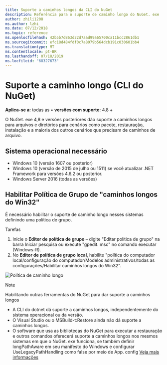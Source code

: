```yaml
---
title: Suporte a caminhos longos da CLI do NuGet
description: Referência para o suporte de caminho longo do NuGet. exe
author: zhili1208
ms.author: lzhi
ms.date: 07/12/2018
ms.topic: reference
ms.openlocfilehash: 42b5b7d863d22d7aad99a65700ca11bcc2861db1
ms.sourcegitcommit: efc18d484fdf0c7a8979b564dcb191c030601bb4
ms.translationtype: MT
ms.contentlocale: pt-BR
ms.lasthandoff: 07/18/2019
ms.locfileid: "68327673"
---
```

# <a name="long-path-support-nuget-cli"></a>Suporte a caminho longo (CLI do NuGet)

**Aplica-se a:** todas as &bullet; **versões com suporte:** 4.8 +

O NuGet. exe 4,8 e versões posteriores dão suporte a caminhos longos para arquivos e diretórios para cenários como pacote, restauração, instalação e a maioria dos outros cenários que precisam de caminhos de arquivo.

## <a name="required-operating-system"></a>Sistema operacional necessário

-   Windows 10 (versão 1607 ou posterior)
-   Windows 10 (versão de 2015 de julho ou 1511) se você atualizar .NET Framework para versões 4.6.2 ou posterior.
-   Windows Server 2016 (todas as versões)

## <a name="enable-win32-long-paths-group-policy"></a>Habilitar Política de Grupo de "caminhos longos do Win32"

É necessário habilitar o suporte de caminho longo nesses sistemas definindo uma política de grupo.

Tarefas
1. Inicie o **Editor de política de grupo** – digite "Editar política de grupo" na barra Iniciar pesquisa ou execute "gpedit. msc" no comando executar (Windows-R).
2. No **Editor de política de grupo local**, habilite "política do computador local/configuração do computador/Modelos administrativos/todas as configurações/Habilitar caminhos longos do Win32".

![Política de caminho longo](media/LongPathPolicy.png)


> [!Note]
> Habilitando outras ferramentas do NuGet para dar suporte a caminhos longos
>
> -   A CLI do dotnet dá suporte a caminhos longos, independentemente do sistema operacional ou da versão.
> -   O Visual Studio ou o MSBuild-t:Restore ainda não dá suporte a caminhos longos.
> -   O software que usa as bibliotecas do NuGet para executar a restauração e outros comandos oferecerá suporte a caminhos longos nos mesmos sistemas em que o NuGet. exe funciona, se também definir longPathAware em seu manifesto do Windows e configurar UseLegacyPathHandling como false por meio de App. config [ Veja mais informações](https://blogs.msdn.microsoft.com/jeremykuhne/2016/07/30/net-4-6-2-and-long-paths-on-windows-10/)

